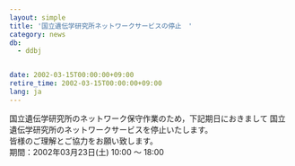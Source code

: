 ```yaml
---
layout: simple
title: '国立遺伝学研究所ネットワークサービスの停止　'
category: news
db:
  - ddbj


date: 2002-03-15T00:00:00+09:00
retire_time: 2002-03-15T00:00:00+09:00
lang: ja
---
```


国立遺伝学研究所のネットワーク保守作業のため，下記期日におきまして 国立遺伝学研究所のネットワークサービスを停止いたします。<br>皆様のご理解とご協力をお願い致します。<br>期間：2002年03月23日(土) 10:00 ～ 18:00
